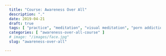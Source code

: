 ```yaml
---
  title: "Course: Awareness Over All"
  description: "."
  date: 2019-04-21
  draft: true
  tags: [ "practice", "meditation", "visual meditation", "porn addiction", "addiction", "awareness", "awareness exercises", "perspective", "nofap", "neverfap", "neverfap deluxe" ]
  categories: [ "awareness-over-all-course" ]
  # image: "/images/face.jpg"
  slug: "awareness-over-all"

---
```


